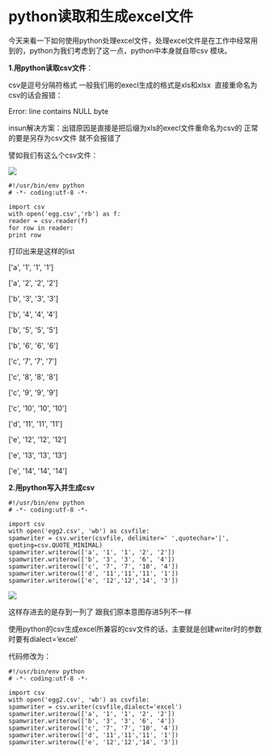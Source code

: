 # python读取和生成excel文件

今天来看一下如何使用python处理excel文件，处理excel文件是在工作中经常用到的，python为我们考虑到了这一点，python中本身就自带csv
模块。

**1.用python读取csv文件**：

csv是逗号分隔符格式 一般我们用的execl生成的格式是xls和xlsx  直接重命名为csv的话会报错：

Error: line contains NULL byte

insun解决方案：出错原因是直接是把后缀为xls的execl文件重命名为csv的 正常的要是另存为csv文件 就不会报错了

譬如我们有这么个csv文件：

![](http://www.pythontab.com/uploadfile/2013/0314/20130314102231751.jpg)  

    
    
    #!/usr/bin/env python
    # -*- coding:utf-8 -*-
     
    import csv
    with open('egg.csv','rb') as f:
    reader = csv.reader(f)
    for row in reader:
    print row

  

打印出来是这样的list  

['a', '1', '1', '1']

['a', '2', '2', '2']

['b', '3', '3', '3']

['b', '4', '4', '4']

['b', '5', '5', '5']

['b', '6', '6', '6']

['c', '7', '7', '7']

['c', '8', '8', '8']

['c', '9', '9', '9']

['c', '10', '10', '10']

['d', '11', '11', '11']

['e', '12', '12', '12']

['e', '13', '13', '13']

['e', '14', '14', '14']

**2.用python写入并生成csv**
    
    
    #!/usr/bin/env python
    # -*- coding:utf-8 -*-
     
    import csv
    with open('egg2.csv', 'wb') as csvfile:
    spamwriter = csv.writer(csvfile, delimiter=' ',quotechar='|', quoting=csv.QUOTE_MINIMAL)
    spamwriter.writerow(['a', '1', '1', '2', '2'])
    spamwriter.writerow(['b', '3', '3', '6', '4'])
    spamwriter.writerow(['c', '7', '7', '10', '4'])
    spamwriter.writerow(['d', '11','11','11', '1'])
    spamwriter.writerow(['e', '12','12','14', '3'])

![](http://www.pythontab.com/uploadfile/2013/0314/20130314102236328.jpg)  

这样存进去的是存到一列了 跟我们原本意图存进5列不一样

使用python的csv生成excel所兼容的csv文件的话，主要就是创建writer时的参数时要有dialect=’excel’

代码修改为：

    
    
    #!/usr/bin/env python
    # -*- coding:utf-8 -*-
     
    import csv
    with open('egg2.csv', 'wb') as csvfile:
    spamwriter = csv.writer(csvfile,dialect='excel')
    spamwriter.writerow(['a', '1', '1', '2', '2'])
    spamwriter.writerow(['b', '3', '3', '6', '4'])
    spamwriter.writerow(['c', '7', '7', '10', '4'])
    spamwriter.writerow(['d', '11','11','11', '1'])
    spamwriter.writerow(['e', '12','12','14', '3'])

  

